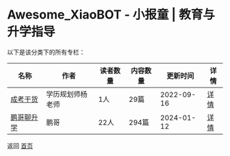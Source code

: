 # Awesome_XiaoBOT - 小报童 | 教育与升学指导

以下是该分类下的所有专栏：

| 名称 | 作者 | 读者数量 | 内容数量 | 更新时间 | 详情 |
|------|------|----------|----------|----------|------|
| [成考干货](https://xiaobot.net/p/crgkgh?refer=0b133df9-27dc-423b-8101-639049001c13) | 学历规划师杨老师 | 1人 | 29篇 |  2022-09-16 | [详情](data/crgkgh.md) |
| [鹏哥聊升学](https://xiaobot.net/p/sdp153?refer=0b133df9-27dc-423b-8101-639049001c13) | 鹏哥 | 22人 | 294篇 |  2024-01-12 | [详情](data/sdp153.md) |


返回 [首页](../README.md)
